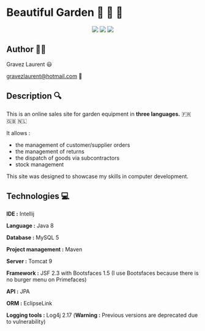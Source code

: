 # Beautiful Garden :herb: :deciduous_tree: :sunflower:

<p align="center">
<img src="https://forthebadge.com/images/badges/built-with-love.svg">
<img src="https://forthebadge.com/images/badges/powered-by-electricity.svg">
<img src="https://forthebadge.com/images/badges/made-with-java.svg">
</p>

## Author :man_technologist:

Gravez Laurent :smiley:

gravezlaurent@hotmail.com :email:

## Description :mag:

This is an online sales site for garden equipment in **three languages.** :fr: :uk: :netherlands:
 
It allows : 

- the management of customer/supplier orders 
- the management of returns
- the dispatch of goods via subcontractors
- stock management

This site was designed to showcase my skills in computer development.

## Technologies :computer: 

**IDE :** Intellij

**Language :** Java 8

**Database :** MySQL 5

**Project management :** Maven 

**Server :** Tomcat 9

**Framework :** JSF 2.3 with Bootsfaces 1.5 (I use Bootsfaces because there is no burger menu on Primefaces)

**API :** JPA

**ORM :** EclipseLink

**Logging tools :** Log4j 2.17 (**Warning :** Previous versions are deprecated due to vulnerability) 


